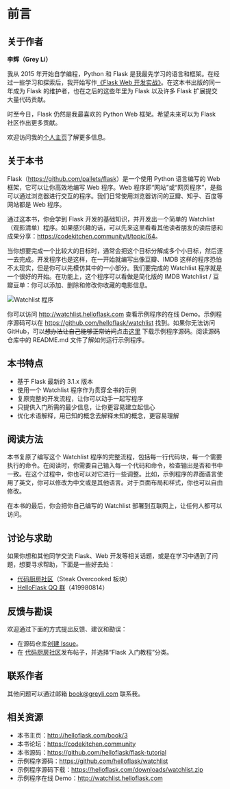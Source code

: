 # 前言

## 关于作者

**李辉（Grey Li）**

我从 2015 年开始自学编程，Python 和 Flask 是我最先学习的语言和框架。在经过一些学习和探索后，我开始写作[《Flask Web 开发实战》](http://helloflask.com/book/1)。在这本书出版的同一年成为 Flask 的维护者，也在之后的这些年里为 Flask 以及许多 Flask 扩展提交大量代码贡献。

时至今日，Flask 仍然是我最喜欢的 Python Web 框架。希望未来可以为 Flask 社区作出更多贡献。

欢迎访问我的[个人主页](http://greyli.com)了解更多信息。

## 关于本书

Flask（<https://github.com/pallets/flask>）是一个使用 Python 语言编写的 Web 框架，它可以让你高效地编写 Web 程序。Web 程序即“网站”或“网页程序”，是指可以通过浏览器进行交互的程序。我们日常使用浏览器访问的豆瓣、知乎、百度等网站都是 Web 程序。

通过这本书，你会学到 Flask 开发的基础知识，并开发出一个简单的 Watchlist（观影清单）程序。如果感兴趣的话，可以先来这里看看其他读者朋友的读后感和成果分享：<https://codekitchen.community/t/topic/64>。

当你想要完成一个比较大的目标时，通常会把这个目标分解成多个小目标，然后逐一去完成。开发程序也是这样，在一开始就编写出像豆瓣、IMDB 这样的程序恐怕不太现实，但是你可以先模仿其中的一小部分。我们要完成的 Watchlist 程序就是一个很好的开始。在功能上，这个程序可以看做是简化版的 IMDB Watchlist / 豆瓣豆单：你可以添加、删除和修改你收藏的电影信息。

![Watchlist 程序](images/7-2.png)

你可以访问 <http://watchlist.helloflask.com> 查看示例程序的在线 Demo。示例程序源码可以在 <https://github.com/helloflask/watchlist> 找到。如果你无法访问 GitHub，可以~~想办法让自己能够正常访问~~点击[这里](http://helloflask.com/downloads/watchlist.zip) 下载示例程序源码。阅读源码仓库中的 README.md 文件了解如何运行示例程序。

## 本书特点

- 基于 Flask 最新的 3.1.x 版本
- 使用一个 Watchlist 程序作为贯穿全书的示例
- 复原完整的开发流程，让你可以动手一起写程序
- 只提供入门所需的最少信息，让你更容易建立起信心
- 优化术语解释，用已知的概念去解释未知的概念，更容易理解

## 阅读方法

本书复原了编写这个 Watchlist 程序的完整流程，包括每一行代码块，每一个需要执行的命令。在阅读时，你需要自己输入每一个代码和命令，检查输出是否和书中一致。在这个过程中，你也可以对它进行一些调整。比如，示例程序的界面语言使用了英文，你可以修改为中文或是其他语言。对于页面布局和样式，你也可以自由修改。

在本书的最后，你会把你自己编写的 Watchlist 部署到互联网上，让任何人都可以访问。

## 讨论与求助

如果你想和其他同学交流 Flask、Web 开发等相关话题，或是在学习中遇到了问题，想要寻求帮助，下面是一些好去处：

* [代码厨房社区](https://codekitchen.community)（Steak Overcooked 板块）
* [HelloFlask QQ 群](http://shang.qq.com/wpa/qunwpa?idkey=3cbf3e3ede8252eb3ae584a356131123ed68a9f3bd5bcee0652b401914eb01bb)（419980814）

## 反馈与勘误

欢迎通过下面的方式提出反馈、建议和勘误：

* 在源码仓库[创建 Issue](https://github.com/helloflask/flask-tutorial/issues/new)。
* 在 [代码厨房社区](https://codekitchen.community)发布帖子，并选择“Flask 入门教程”分类。

## 联系作者

其他问题可以通过邮箱 <book@greyli.com> 联系我。

## 相关资源

* 本书主页：<http://helloflask.com/book/3>
* 本书论坛：<https://codekitchen.community>
* 本书源码：<https://github.com/helloflask/flask-tutorial>
* 示例程序源码：<https://github.com/helloflask/watchlist>
* 示例程序源码下载：<https://helloflask.com/downloads/watchlist.zip>
* 示例程序在线 Demo：<http://watchlist.helloflask.com>
